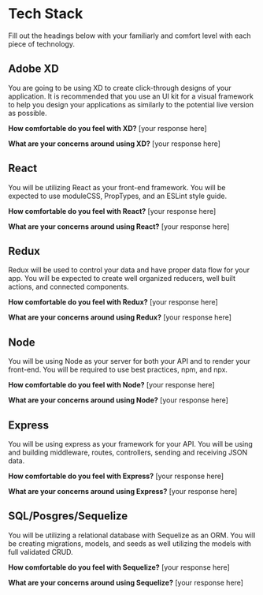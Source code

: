 <!-- EXTENDS github -->

# Tech Stack

Fill out the headings below with your familiarly and comfort level with each piece of technology.

## Adobe XD

You are going to be using XD to create click-through designs of your application. It is recommended that you use an UI kit for a visual framework to help you design your applications as similarly to the potential live version as possible.

**How comfortable do you feel with XD?**
[your response here]

**What are your concerns around using XD?**
[your response here]

## React

You will be utilizing React as your front-end framework. You will be expected to use moduleCSS, PropTypes, and an ESLint style guide.

**How comfortable do you feel with React?**
[your response here]

**What are your concerns around using React?**
[your response here]

## Redux

Redux will be used to control your data and have proper data flow for your app. You will be expected to create well organized reducers, well built actions, and connected components.

**How comfortable do you feel with Redux?**
[your response here]

**What are your concerns around using Redux?**
[your response here]

## Node

You will be using Node as your server for both your API and to render your front-end. You will be required to use best practices, npm, and npx.

**How comfortable do you feel with Node?**
[your response here]

**What are your concerns around using Node?**
[your response here]

## Express

You will be using express as your framework for your API. You will be using and building middleware, routes, controllers, sending and receiving JSON data.

**How comfortable do you feel with Express?**
[your response here]

**What are your concerns around using Express?**
[your response here]

## SQL/Posgres/Sequelize

You will be utilizing a relational database with Sequelize as an ORM. You will be creating migrations, models, and seeds as well utilizing the models with full validated CRUD.

**How comfortable do you feel with Sequelize?**
[your response here]

**What are your concerns around using Sequelize?**
[your response here]
